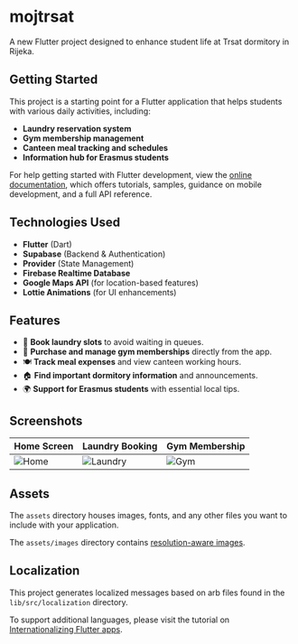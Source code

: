 # mojtrsat

A new Flutter project designed to enhance student life at Trsat dormitory in Rijeka.

## Getting Started

This project is a starting point for a Flutter application that helps students with various daily activities, including:
- **Laundry reservation system**
- **Gym membership management**
- **Canteen meal tracking and schedules**
- **Information hub for Erasmus students**

For help getting started with Flutter development, view the
[online documentation](https://docs.flutter.dev), which offers tutorials,
samples, guidance on mobile development, and a full API reference.

## Technologies Used

- **Flutter** (Dart)
- **Supabase** (Backend & Authentication)
- **Provider** (State Management)
- **Firebase Realtime Database**
- **Google Maps API** (for location-based features)
- **Lottie Animations** (for UI enhancements)

## Features

- 📅 **Book laundry slots** to avoid waiting in queues.
- 💪 **Purchase and manage gym memberships** directly from the app.
- 🍽️ **Track meal expenses** and view canteen working hours.
- 🏠 **Find important dormitory information** and announcements.
- 🌍 **Support for Erasmus students** with essential local tips.

## Screenshots

| Home Screen | Laundry Booking | Gym Membership |
|------------|----------------|---------------|
| ![Home](assets/images/home.png) | ![Laundry](assets/images/laundry.png) | ![Gym](assets/images/gym.png) |

## Assets

The `assets` directory houses images, fonts, and any other files you want to
include with your application.

The `assets/images` directory contains [resolution-aware
images](https://flutter.dev/to/resolution-aware-images).

## Localization

This project generates localized messages based on arb files found in
the `lib/src/localization` directory.

To support additional languages, please visit the tutorial on
[Internationalizing Flutter apps](https://flutter.dev/to/internationalization).

